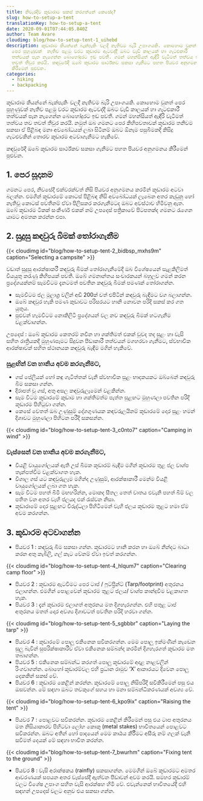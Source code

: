 ```yaml
---
title: නිවැරදිව කූඩාරාම සකස් කරගන්නේ කෙසේද?
slug: how-to-setup-a-tent
translationKey: how-to-setup-a-tent
date: 2020-09-01T07:44:05.840Z
author: Team Avare
cloudimg: blog/how-to-setup-tent-1_uihebd
description: කූඩාරාම කියන්නේ බැක්පැකිං වලදී නැතිවම බැරි උපාංගයකි. කොහොම වුනත්
  පෙර පුහුණුවක්  නැතිව පළමු වරට කූඩාරම ඇටවද්දී ඔබට වැඩි කාලයක් හා ගැටළුකාරී
  තත්වයක් පැන නැගෙන්න බොහෝදුරට ඉඩ පවතී. ගමන් මහන්සියත් ඇඳිරි වැටීමත් තත්වය තව
  තවත් තීවුර කරයි. කඳවුරේදී ඔබේ කූඩාරම සාර්ථ්කව සකසා ගැනීමට පහත පියවර අනුගමනය
  කිරීමෙන් පුළුවන.
categories:
  - hiking
  - backpacking
---
```

කූඩාරාම කියන්නේ බැක්පැකිං වලදී නැතිවම බැරි උපාංගයකි. කොහොම වුනත් පෙර පුහුණුවක්  නැතිව පළමු වරට කූඩාරම ඇටවද්දී ඔබට වැඩි කාලයක් හා ගැටළුකාරී තත්වයක් පැන නැගෙන්න බොහෝදුරට ඉඩ පවතී. ගමන් මහන්සියත් ඇඳිරි වැටීමත් තත්වය තව තවත් තීවුර කරයි. නමුත් ඔබ ගමනට පෙර කිහිපවතාවක් කූඩාරම තනිවම සකසා ඒ පිළිබඳ මනා අවබෝධයක් ලබා සිටීනම් ඔබට ඕනෑම පසුබිමකදී කිසිදු ගැටළුවකින් තොරව කූඩාරම අටවාගැනීමට හැකිවේ.

කඳවුරේදී ඔබේ කූඩාරම සාර්ථ්කව සකසා ගැනීමට පහත පියවර අනුගමනය කිරීමෙන් පුළුවන.

## 1.  පෙර සූදානම

ගමනට පෙර, නිවසේදී එක්වරක්වත් නිසි පියවර අනුගමනය කරමින් කූඩාරම අටවා බලන්න. එමගින් කූඩාරමේ කොටස් පිළිබඳ නිසි අවබෝධයක් ලැබෙන අතර කැඩුනු හෝ නැතිවූ කොටස් පවතීනම් ඒවා පිලිසකර කරගැනීමටද ඔබට අවස්ථාව හිමිවනු ඇත. ඔබේ කූඩාරම ටිකක් සංකීර්ණ එකක් නම් උපදෙස් පත්‍රිකාවේ පිටපතක්ද ගමනට රැගෙන යාමට අමතක කරන්න එපා.

## 2.  සුදුසු කඳවුරු බිමක් තෝරාගැනීම

{{< cloudimg id="blog/how-to-setup-tent-2_bidbsp_mxhs9m" caption="Selecting a campsite" >}}

වඩාත් සුදුසු ආරක්ෂාකරී කඳවුරු බිමක් තෝරාගැනීමේදී ඔබ විශේෂයෙන් සැළකිලිමත් වියයුතු කරැණු කිහිපයක් පවතී.
ඔබේ ගමනාන්තය සංචාරකයන් බහුලව ගමන් කරන ප්‍රදේශයක්නම් සෑමවිටම දැනටමත් පවතින කඳවුරු බිමක් පමණක් තෝරාගන්න.

* සෑමවිටම ජල මූලාශ්‍ර වලින් අඩි 200ක් වත් එපිටින් කඳවුරු බැඳීමට වග බලාගන්න.
* ඔබේ කඳවුර හැකි පමණ කුඩාවට පරිසරයට හානි නොවන පරිදි සකස් කර ගත යුතුය.
* පුළුවන් හැමවිටම නොකිලිටි ප්‍රදේශයන් වල නව කඳවුරු බිමක් හටගැනීම වළක්වාගන්න.

උපදෙස් : ඔබේ කූඩාරම කෙතරම් නවීන හා ශක්තිමත් එකක් වුවද තද සුළං හා වැසි සහිත රාත්‍රියකදී මුහුණපෑමට සිදුවන පීඩාකාරී තත්වයන් මගහරවා ගැනීමට, ස්වභාවික ආරක්ෂාවක් සහිත ස්ථානයක කඳවුරු බැඳීම මගින් හැකිවේ.

### සුළඟින් වන හානිය අවම කරගැනීමට,

* ගස් පේලියක් හෝ කඳු ගැටිත්තක් වැනි ස්වභාවික සුළං භාදකයකට ඔබ්බෙන් කඳවුරු බිම සකසා ගන්න.
* දිරාපත් වූ ගස්, අතු අසල කඳවුරුලෑමෙන් වළකින්න.
* සෑම විටම කූඩාරමේ කුඩාම හා ශක්තිමත්ම පැත්ත සුළඟට මුහුණලා පවතින පරිදි කූඩාරම පිහිටුවා ගන්න.
* කෙසේ වෙතත් ඔබ උණුසුම් දේශගුණයක කඳවරුලයිනම් කූඩාරමේ දොර සුළං හමන් දිශාවට මුහුණලා පිහිටන පරීදි සකසන්න.

{{< cloudimg id="blog/how-to-setup-tent-3_c0nto7" caption="Camping in wind" >}}

### වැස්සෙන් වන හානිය අවම කරගැනීමට,

* වියළි වායුගෝලයක් ඇති උස් බිමක කූඩාරම් බැඳීම මගින් කූඩාරම තුළ ජල වාශ්ප තැන්පත්වීම වළක්වාගත හැක.
* විශාල ගස් යට කඳවුරුලෑම මගින්ද උණුසුම්, ආරක්ෂාකාරී මෙන්ම වියළි වායුගෝලයක් ලබා ගත හැක.
* සෑම විටම පහත් බිමි මඟහරින්න, මොකද සීතල තෙත් වාතය එවැනි පහත් බිම් වල පතිත වන අතර වැහි ජලයද එක් රැස්වන නිසා.
* කූඩාරාමේ දොර සුළඟට විරුද්ධලා පිහිටීමෙන් වැහි ජලය කූඩාරම තුළට හමා ඒම අවම කරගන්න.

## 3.  කූඩාරම අටවාගන්න

* පියවර 1 : කඳවුරු බිම සකසා ගන්න. කූඩාරමට හානි කරන හා ඔබේ නින්දට බාධා කරන අතු කැබිලි, ගල් කැට වේනම් ඒවා ඉවත් කරගන්න.

{{< cloudimg id="blog/how-to-setup-tent-4_hlqum7" caption="Clearing camp floor" >}}

* පියවර 2 : කූඩාරම ඇටවීමට පෙර ටාප් / ෆූට්ප්‍රින්ට් (Tarp/footprint) අතුරනය එලාගන්න. එමගින් පොළවෙන් කූඩාරම තුළට ජලය/ වාශ්ප කාන්දුවීම වළකාගත හැක.
* පියවර 3 : දැන් කූඩාරම එලාගත් අතුරනය මත දිගහැරගන්න. එහි පතුළ ටාප් අතුරනය මතත් දොර අවශ්‍ය දිශාවටත් පවතින පරිදි හරවා ගන්න.

{{< cloudimg id="blog/how-to-setup-tent-5_sgbbbr" caption="Laying the tarp" >}}

* පියවර 4 : කූඩාරමේ පොලු එකිනෙක සවිකරගන්න. මෙම පොලු ඉක්මණින් කැඩෙන සුලු බැවින් සුපරික්ෂාකාරීව ඒවා එකිනෙක සම්බන්ද කරමින් දිගහැරගත් කූඩාරම මත තබාගන්න.
* පියවර 5 : එකිනෙක සම්බන්ධ කරගත් පොලු කූඩාරමේ අදාළ නාළවලින් රිංගවාගන්න. බොහෝ කූඩාරම්වල එහි ප්‍රධාන රාමුව ‘X’ ආකාරයට දිවෙන පොලු දෙකකින් සකස් වේ.
* පියවර 6 : කූඩාරම කෙළින් කරන්න. කූඩාරමේ පොලු නිසිපරිදි සවිකිරීමෙන් පසු එය ඔසවන්න. මේ සඳහා ඔබට තවකුගේ සහය හා මනා සම්බන්ධීකරණයක් අවශ්‍ය වේ.

{{< cloudimg id="blog/how-to-setup-tent-6_kpo9ix" caption="Raising the tent" >}}

* පියවර 7 : පොළවට සවිකරන්න. කූඩාරම කෙළින් කිරීමෙන් පසු එය ටාප අතුරනය මත නිසියාකාරව පිහිටවා ලෝහ කොකු (metal stakes) භාවිතයෙන් පොළවට සවිකරන්න. ඔබට අතින් හෝ පාදයෙන් මෙම කාර්‍යය කීර්‍රීමට අසීරු නම් ගලක් වැනි සවිමත් දෙයක් මේ සඳහා භාවිත කරන්න.

{{< cloudimg id="blog/how-to-setup-tent-7_bwurhm" caption="Fixing tent to the ground" >}}

* පියවර 8 : වැසි අරාක්ෂකය (rainfly) සකසාගන්න. මෙමගින් ඔබේ කූඩාරමට අමතර ආවරණයක් සපයන අතර වැස්සේදී ඇත්වන පීඩාවන් අවම කරයි. සමහර කූඩාරම් වලට විශේෂ උපාංග සහිත වැසි ආරක්ෂහ හිමි වේ. එවැන්නෙක් භාවිතයේදී එහි සඳහන් උපදෙස් වලට අනුව එය සකසා ගන්න.